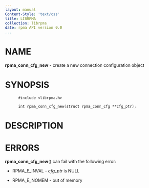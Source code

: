 ```yaml
---
layout: manual
Content-Style: 'text/css'
title: LIBRPMA
collection: librpma
date: rpma API version 0.0
...
```


[comment]: <> (SPDX-License-Identifier: BSD-3-Clause)
[comment]: <> (Copyright 2020, Intel Corporation)

NAME
====

**rpma\_conn\_cfg\_new** - create a new connection configuration object

SYNOPSIS
========

          #include <librpma.h>

          int rpma_conn_cfg_new(struct rpma_conn_cfg **cfg_ptr);

DESCRIPTION
===========

ERRORS
======

**rpma\_conn\_cfg\_new**() can fail with the following error:

-   RPMA\_E\_INVAL - *cfg\_ptr* is NULL

-   RPMA\_E\_NOMEM - out of memory
